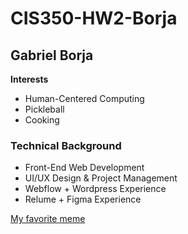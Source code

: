 # CIS350-HW2-Borja

## Gabriel Borja

**Interests**
- Human-Centered Computing
- Pickleball
- Cooking

### Technical Background
- Front-End Web Development
- UI/UX Design & Project Management
- Webflow + Wordpress Experience
- Relume + Figma Experience

[My favorite meme](https://www.google.com/url?sa=i&url=https%3A%2F%2Fsproutsocial.com%2Fglossary%2Fmeme%2F&psig=AOvVaw2K1kOsXGZaPLv8N4wbjTB9&ust=1738786898751000&source=images&cd=vfe&opi=89978449&ved=0CBQQjRxqFwoTCPiX3IzsqosDFQAAAAAdAAAAABAE)

